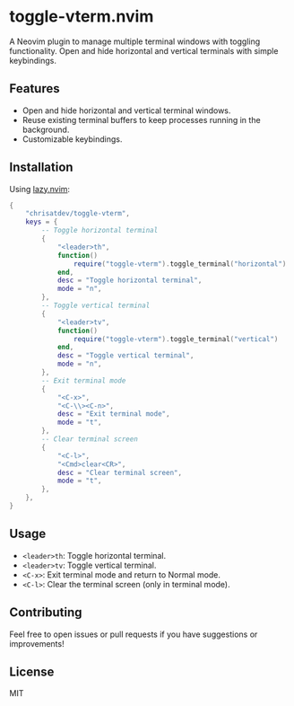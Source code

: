 # toggle-vterm.nvim

A Neovim plugin to manage multiple terminal windows with toggling functionality. Open and hide horizontal and vertical terminals with simple keybindings.

## Features

- Open and hide horizontal and vertical terminal windows.
- Reuse existing terminal buffers to keep processes running in the background.
- Customizable keybindings.

## Installation

Using [lazy.nvim](https://github.com/folke/lazy.nvim):

```lua
{
    "chrisatdev/toggle-vterm",
    keys = {
        -- Toggle horizontal terminal
        {
            "<leader>th",
            function()
                require("toggle-vterm").toggle_terminal("horizontal")
            end,
            desc = "Toggle horizontal terminal",
            mode = "n",
        },
        -- Toggle vertical terminal
        {
            "<leader>tv",
            function()
                require("toggle-vterm").toggle_terminal("vertical")
            end,
            desc = "Toggle vertical terminal",
            mode = "n",
        },
        -- Exit terminal mode
        {
            "<C-x>",
            "<C-\\><C-n>",
            desc = "Exit terminal mode",
            mode = "t",
        },
        -- Clear terminal screen
        {
            "<C-l>",
            "<Cmd>clear<CR>",
            desc = "Clear terminal screen",
            mode = "t",
        },
    },
}
```

## Usage

- `<leader>th`: Toggle horizontal terminal.
- `<leader>tv`: Toggle vertical terminal.
- `<C-x>`: Exit terminal mode and return to Normal mode.
- `<C-l>`: Clear the terminal screen (only in terminal mode).

## Contributing

Feel free to open issues or pull requests if you have suggestions or improvements!

## License

MIT
